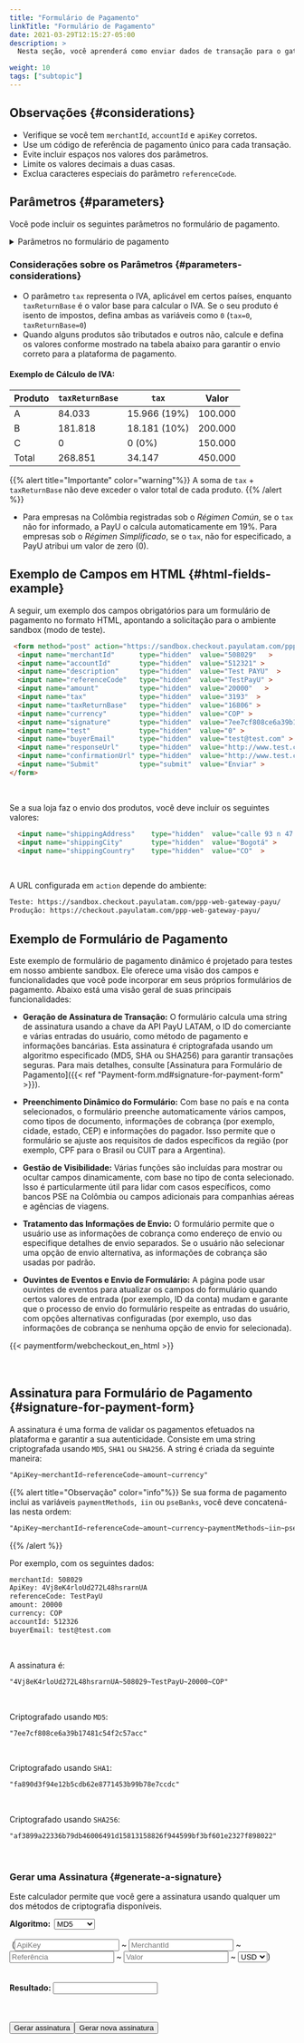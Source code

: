 ```yaml
---
title: "Formulário de Pagamento"
linkTitle: "Formulário de Pagamento"
date: 2021-03-29T12:15:27-05:00
description: >
  Nesta seção, você aprenderá como enviar dados de transação para o gateway de pagamento da PayU. Este documento fornece as informações necessárias para criar um formulário HTML com os detalhes exigidos da transação e enviá-lo para o nosso sistema usando o método HTTP POST.

weight: 10
tags: ["subtopic"]
---
```

<script src="https://ajax.aspnetcdn.com/ajax/jquery.validate/1.13.0/jquery.validate.min.js"></script>
<script src="https://ajax.aspnetcdn.com/ajax/jquery.validate/1.13.0/additional-methods.min.js"></script>
<script src="/js/signature-generator/md5.js"></script>
<script src="/js/signature-generator/sha1.js"></script>
<script src="/js/signature-generator/sha256.js"></script>
<script src="/js/signature-generator/signature-generator.js"></script>
<script src="/js/searchcodes.js"></script>

## Observações {#considerations}

* Verifique se você tem `merchantId`, `accountId` e `apiKey` corretos.
* Use um código de referência de pagamento único para cada transação.
* Evite incluir espaços nos valores dos parâmetros.
* Limite os valores decimais a duas casas.
* Exclua caracteres especiais do parâmetro  `referenceCode`.

## Parâmetros {#parameters}

Você pode incluir os seguintes parâmetros no formulário de pagamento.

<details>
<summary>Parâmetros no formulário de pagamento</summary>
<label for="table1" class="showMandatory"><input type="checkbox" id="table1" name="table1" value="true" onchange="showMandatory(this)"> Mostrar apenas campos obrigatórios</label>
<br>
<div class="variables"></div>

| Campo | Tipo | Tamanho | Descrição | Obrigatório |
|-|-|-|-|:-:|
| merchantId | Número | 12 | Número de identificação da sua loja no sistema PayU. Você encontrará este número no e-mail de criação de conta. | Sim | 
| referenceCode | Alfanumérico | 255 | Referência da venda ou ordem. Deve ser exclusiva para cada transação enviada ao sistema. Normalmente, é uma forma de identificar as solicitações enviadas para a plataforma de pagamento. | Sim | 
| accountId | Número | 6 | ID da conta do usuário para cada país associado à loja. Esta variável é usada para exibir os métodos de pagamento disponíveis para este país. | Sim | 
| description | Alfanumérico | 255 | Descrição da venda. | Sim | 
| currency | Alfanumérico | 3 | A respectiva moeda na qual o pagamento é feito. O processo de reconciliação é realizado em pesos na taxa representativa do dia.<br>[Veja as moedas aceitas]({{< ref "response-codes-and-variables.html#accepted-currencies" >}}). | Sim | 
| amount | Número | 10 | Valor total da transação. Ele pode conter dois dígitos decimais. Exemplo 10000.00 ou 10000. | Sim | 
| tax | Número | 10,2 | Valor do IVA da transação.<br>Na Colômbia, se nenhum IVA for enviado, o sistema aplica 19% automaticamente. Ele pode conter dois dígitos decimais, por exemplo 19000.00.<br>Se o produto ou serviço for isento de IVA, atribua `0` a esta variável. | Sim | 
| discount | Número | 10,2 | Discount value applied to the sale. | Não | 
| taxReturnBase | Número | 10,2 | Valor base para cálculo do VAT.<br>Se o produto ou serviço for isento de IVA, atribua `0` a esta variável. | Sim | 
| additionalValue | Número | 10,2 | Valor adicional da venda. | Não | 
| signature | Alfanumérico | 255 | Assinatura digital criada para cada transação. Consultar [Assinatura para forma de pagamento]({{< ref "payment-form.md#signature-for-payment-form" >}}) para aprender como gerar. | Sim | 
| algorithmSignature | Alfanumérico | 255 | Algoritmo de criptografia da assinatura digital (campo `signature`). Os três algoritmos disponíveis são: `MD5`, `SHA` e `SHA256`. | Não | 
| test | Número | 1 | Indica se a transação está em modo de teste ou produção. Definir `1` para teste e `0`para produção. | Não | 
| lng | Alfanumérico | 3 | Idioma no qual a plataforma de pagamento deve ser exibida.<br>[Veja os idiomas disponíveis]({{< ref "response-codes-and-variables.html#supported-languages" >}}). | Não | 
| extra1 | Alfanumérico | 255 | Campo adicional para envio de informações sobre a compra. | Não | 
| extra2 | Alfanumérico | 255 | Campo adicional para envio de informações sobre a compra. | Não | 
| extra3 | Alfanumérico | 255 | Campo adicional para envio de informações sobre a compra. | Não | 
| template | Alfanumérico | 255 | Modelo para a página de pagamento. | Não | 
| responseUrl | Alfanumérico | 255 | URL da página de resposta. | Não | 
| confirmationUrl | Alfanumérico | 255 | URL da página de resposta. | Não | 
| sourceUrl | Alfanumérico | 255 | URL de origem das transações do comércio. É aqui que o botão de pagamento está localizado. | Não | 
| airline | Alfanumérico | 4 | Código da companhia aérea. | Não | 
| billingAddress | Alfanumérico | 255 | Endereço de correspondência. | Não | 
| shippingAddress | Alfanumérico | 255 | O endereço de entrega da mercadoria.<br><sup>\*</sup> Obrigatório se sua loja enviar o produto. | Sim* | 
| billingCity | Alfanumérico | 50 | Cidade associada ao endereço de cobrança. | Não | 
| shippingCity | Alfanumérico | 50 | A cidade de entrega da mercadoria.<br><sup>\*</sup> Obrigatório se sua loja enviar o produto. | Sim* | 
| zipCode | Alfanumérico | 20 | Código postal. | Não | 
| billingCountry | Alfanumérico | 2 | Código ISO do país associado ao endereço de cobrança. | Não | 
| shippingCountry | Alfanumérico | 2 | O código ISO do país associado ao endereço de entrega da mercadoria.<br><sup>\*</sup> Obrigatório se sua loja enviar o produto.<br>[Veja os países de processamento]({{< ref "response-codes-and-variables.html#processing-countries" >}}). | Sim* | 
| buyerEmail | Alfanumérico | 255 | Campo que contém o e-mail do comprador para notificar o resultado da transação por e-mail. Recomenda-se validar se este campo foi fornecido no formulário. | Sim | 
| telephone | Alfanumérico | 20 | O telefone residencial do comprador. | Sim | 
| officeTelephone | Alfanumérico | 20 | O telefone do comprador em horário comercial. | Não | 
| mobilePhone | Alfanumérico | 20 | O número do celular do comprador. Este valor será usado para preencher o formulário do cartão de crédito e será o telefone de contato. | Não | 
| buyerFullName | Alfanumérico | 150 | O nome completo do comprador. | Sim | 
| paymentMethods | Alfanumérico | 255 | Lista das formas de pagamento habilitadas no processo de pagamento.<br>Esta lista deve ser separada por vírgula e sem espaços em branco. Por exemplo: `VISA,MASTERCARD`.<br>YVocê pode incluir parcelas para as formas de pagamento adicionando-as usando hifens. Exemplo: `VISA-1-3,MASTERCARD-3-5-9`.<br>[Veja os métodos de pagamento disponíveis para seu país na coluna `Parâmetro paymentMethod`]({{< ref "select-your-payment-method.html" >}}). | Não | 
| administrativeFee | Número | 10,2 | Valor da taxa administrativa. | Não | 
| taxAdministrativeFee | Número | 10,2 | Valor do imposto da taxa administrativa. | Não | 
| taxAdministrativeFeeReturnBase | Número | 10,2 | Valor base para cálculo do imposto da taxa administrativa. | Não | 
| payerEmail | Alfanumérico | 255 | E-mail do pagador. | Sim | 
| payerPhone | Alfanumérico | 20 | Número de telefone do pagador. | Sim | 
| payerOfficePhone | Alfanumérico | 20 | Número de telefone do local de trabalho do pagador. | Não | 
| payerMobilePhone | Alfanumérico | 20 | Número do celular do pagador. | Não | 
| expirationDate | Alfanumérico | 19 | Prazo de validade das transações de pagamentos da Dinheiro. Formato:  `YYYY-MM-DD HH:mm:ss`.<br>Este valor deve ser inferior ao número padrão de dias para o pagamento à vista (15 dias para a Argentina e 7 dias para os demais países). | - | 
| payerFullName | Alfanumérico | 50 | O nome do pagador. Este valor será usado para preencher o formulário do cartão de crédito. | Sim | 
| payerDocument | Alfanumérico | 25 | O número de identificação do comprador. Este valor será usado para preencher o formulário do cartão de crédito. | Sim | 
| payerDocumentType | Alfanumérico | 25 | O tipo de identificação do comprador. Este valor será usado para preencher o formulário do cartão de crédito. | Sim | 
| iin | Alfanumérico | 2048 | Lista de Bins admitidos durante o processo de pagamento (separados por vírgula).<br>_Este parâmetro só pode ser utilizado por estabelecimentos que validem assinatura._ | Não |
| paymentMethodsDescription | Alfanumérico | 255 | Descrição dos meios de pagamento e Caixas admitidas durante o processo de pagamento. | Não |
| pseBanks | Alfanumérico | 255 | Lista de códigos bancários habilitados no processo de pagamento via PSE.<br>Esta lista deve ser separada por vírgula e sem espaços em branco. | Não |
</details>

### Considerações sobre os Parâmetros {#parameters-considerations}

* O parâmetro `tax` representa o IVA, aplicável em certos países, enquanto `taxReturnBase` é o valor base para calcular o IVA. Se o seu produto é isento de impostos, defina ambas as variáveis como `0` (`tax=0`, `taxReturnBase=0`)
* Quando alguns produtos são tributados e outros não, calcule e defina os valores conforme mostrado na tabela abaixo para garantir o envio correto para a plataforma de pagamento.

#### Exemplo de Cálculo de IVA:

| Produto | `taxReturnBase` | `tax`    | Valor  |
|---------|---------------------|--------------|---------|
| A       | 84.033              | 15.966 (19%) | 100.000 |
| B       | 181.818             | 18.181 (10%) | 200.000 |
| C       | 0                   | 0 (0%)       | 150.000 |
| Total   | 268.851             | 34.147       | 450.000 |

{{% alert title="Importante" color="warning"%}}
A soma de `tax` + `taxReturnBase` não deve exceder o valor total de cada produto.
{{% /alert %}}

* Para empresas na Colômbia registradas sob o _Régimen Común_, se o `tax` não for informado, a PayU o calcula automaticamente em 19%. Para empresas sob o _Régimen Simplificado_, se o `tax`, não for especificado, a PayU atribui um valor de zero (0).

## Exemplo de Campos em HTML {#html-fields-example}

A seguir, um exemplo dos campos obrigatórios para um formulário de pagamento no formato HTML, apontando a solicitação para o ambiente sandbox (modo de teste).

```HTML
 <form method="post" action="https://sandbox.checkout.payulatam.com/ppp-web-gateway-payu/">
  <input name="merchantId"      type="hidden"  value="508029"   >
  <input name="accountId"       type="hidden"  value="512321" >
  <input name="description"     type="hidden"  value="Test PAYU"  >
  <input name="referenceCode"   type="hidden"  value="TestPayU" >
  <input name="amount"          type="hidden"  value="20000"   >
  <input name="tax"             type="hidden"  value="3193"  >
  <input name="taxReturnBase"   type="hidden"  value="16806" >
  <input name="currency"        type="hidden"  value="COP" >
  <input name="signature"       type="hidden"  value="7ee7cf808ce6a39b17481c54f2c57acc"  >
  <input name="test"            type="hidden"  value="0" >
  <input name="buyerEmail"      type="hidden"  value="test@test.com" >
  <input name="responseUrl"     type="hidden"  value="http://www.test.com/response" >
  <input name="confirmationUrl" type="hidden"  value="http://www.test.com/confirmation" >
  <input name="Submit"          type="submit"  value="Enviar" >
</form>
```
<br>

Se a sua loja faz o envio dos produtos, você deve incluir os seguintes valores:

```HTML
  <input name="shippingAddress"    type="hidden"  value="calle 93 n 47 - 65"   >
  <input name="shippingCity"       type="hidden"  value="Bogotá" >
  <input name="shippingCountry"    type="hidden"  value="CO"  >
```
<br>

A URL configurada em `action` depende do ambiente:

```HTML
Teste: https://sandbox.checkout.payulatam.com/ppp-web-gateway-payu/
Produção: https://checkout.payulatam.com/ppp-web-gateway-payu/
```

## Exemplo de Formulário de Pagamento

Este exemplo de formulário de pagamento dinâmico é projetado para testes em nosso ambiente sandbox. Ele oferece uma visão dos campos e funcionalidades que você pode incorporar em seus próprios formulários de pagamento. Abaixo está uma visão geral de suas principais funcionalidades:

* **Geração de Assinatura de Transação:** O formulário calcula uma string de assinatura usando a chave da API PayU LATAM, o ID do comerciante e várias entradas do usuário, como método de pagamento e informações bancárias. Esta assinatura é criptografada usando um algoritmo especificado (MD5, SHA ou SHA256) para garantir transações seguras. Para mais detalhes, consulte [Assinatura para Formulário de Pagamento]({{< ref "Payment-form.md#signature-for-payment-form" >}}).

* **Preenchimento Dinâmico do Formulário:** Com base no país e na conta selecionados, o formulário preenche automaticamente vários campos, como tipos de documento, informações de cobrança (por exemplo, cidade, estado, CEP) e informações do pagador. Isso permite que o formulário se ajuste aos requisitos de dados específicos da região (por exemplo, CPF para o Brasil ou CUIT para a Argentina).

* **Gestão de Visibilidade:** Várias funções são incluídas para mostrar ou ocultar campos dinamicamente, com base no tipo de conta selecionado. Isso é particularmente útil para lidar com casos específicos, como bancos PSE na Colômbia ou campos adicionais para companhias aéreas e agências de viagens.

* **Tratamento das Informações de Envio:** O formulário permite que o usuário use as informações de cobrança como endereço de envio ou especifique detalhes de envio separados. Se o usuário não selecionar uma opção de envio alternativa, as informações de cobrança são usadas por padrão.

* **Ouvintes de Eventos e Envio de Formulário:** A página pode usar ouvintes de eventos para atualizar os campos do formulário quando certos valores de entrada (por exemplo, ID da conta) mudam e garante que o processo de envio do formulário respeite as entradas do usuário, com opções alternativas configuradas (por exemplo, uso das informações de cobrança se nenhuma opção de envio for selecionada).

<div>
{{< paymentform/webcheckout_en_html >}}
</div>

<br>
<br>

## Assinatura para Formulário de Pagamento {#signature-for-payment-form}

A assinatura é uma forma de validar os pagamentos efetuados na plataforma e garantir a sua autenticidade. Consiste em uma string criptografada usando `MD5`, `SHA1` ou `SHA256`. A string é criada da seguinte maneira:

```HTML
"ApiKey~merchantId~referenceCode~amount~currency"
```

{{% alert title="Observação" color="info"%}}
Se sua forma de pagamento inclui as variáveis `paymentMethods`,` iin` ou `pseBanks`, você deve concatená-las nesta ordem:

```HTML
"ApiKey~merchantId~referenceCode~amount~currency~paymentMethods~iin~pseBanks"
```
{{% /alert %}}

Por exemplo, com os seguintes dados:

```HTML
merchantId: 508029
ApiKey: 4Vj8eK4rloUd272L48hsrarnUA
referenceCode: TestPayU
amount: 20000
currency: COP
accountId: 512326
buyerEmail: test@test.com
```
<br>

A assinatura é:

```HTML
"4Vj8eK4rloUd272L48hsrarnUA~508029~TestPayU~20000~COP"
```
<br>

Criptografado usando `MD5`:

```HTML
"7ee7cf808ce6a39b17481c54f2c57acc"
```
<br>

Criptografado usando `SHA1`:

```HTML
"fa890d3f94e12b5cdb62e8771453b99b78e7ccdc"
```
<br>

Criptografado usando `SHA256`:

```HTML
"af3899a22336b79db46006491d15813158826f944599bf3bf601e2327f898022"
```

<br>

### Gerar uma Assinatura {#generate-a-signature}

Este calculador permite que você gere a assinatura usando qualquer um dos métodos de criptografia disponíveis.

<!-- Signature generator -->
<div id="blue-box">
<span class="grey-text-13">
<div id = "div_generador" >

<form method="POST" id="signature_form" >
    <table>
        <span class="blue-text-13"><b>Algoritmo: &nbsp;</b></span>
        <select id = "signature_algorithm" class="calc_selector form_control">
            <option  value="md5">MD5</option>
            <option  value="sha1">SHA1</option>
            <option  value="sha256">SHA256</option>
        </select>
        <br>
        <br>
        <span class="calc_text">&nbsp;(</span>
        <input class="form_control" type="text"  id ="signature_apikey" name = "signature_apikey" placeholder="ApiKey" maxlength="26"> ~
        <input class="form_control number" type="text"  id ="signature_merchanId" name = "signature_merchanId" placeholder="MerchantId" maxlength="7"> ~
        <input class="form_control" type="text"  id ="signature_referenceCode" name = "signature_referenceCode" placeholder="Referência" maxlength="255"> ~
        <input class="form_control  number" type="text" id ="signature_amount" name = "signature_amount" placeholder="Valor" maxlength="14"> ~
        <select id = "signature_currency" class="calc_selector form_control" >
            <option  value="USD">USD</option>
            <option  value="COP">COP</option>
            <option  value="MXN">MXN</option>
            <option  value="ARS">ARS</option>
            <option  value="PEN">PEN</option>
            <option  value="BRL">BRL</option>
            <option  value="CLP">CLP</option>
        </select>
        <span class="calc_text">)</span>
        <br>
        <br>
        <br>
        <span class="blue-text-13"><b>Resultado:&nbsp;</b></span><input class="form_control" id ="signature_generated" name = "signature_generated" value = ""  readonly />
    </table>
    <br>
    <table width="50%"  border="0" cellspacing="2" cellpadding="2">
        <input type="button" name="signature_generate" id="signature_generate" value="Gerar assinatura" >
        <input type="button" name="signature_generate_again" id="signature_generate_again" value="Gerar nova assinatura" >
    </table>
</form>
</div>
</span>
</div>
<!-- End of signature generator -->
